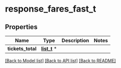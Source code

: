 # response_fares_fast_t

## Properties
Name | Type | Description | Notes
------------ | ------------- | ------------- | -------------
**tickets_total** | [**list_t**](response_fare_ticket.md) \* |  | 

[[Back to Model list]](../README.md#documentation-for-models) [[Back to API list]](../README.md#documentation-for-api-endpoints) [[Back to README]](../README.md)


